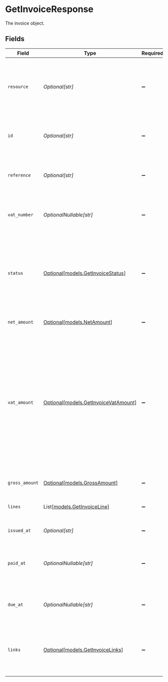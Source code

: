 # GetInvoiceResponse

The invoice object.


## Fields

| Field                                                                                                                                                                                                                                                             | Type                                                                                                                                                                                                                                                              | Required                                                                                                                                                                                                                                                          | Description                                                                                                                                                                                                                                                       | Example                                                                                                                                                                                                                                                           |
| ----------------------------------------------------------------------------------------------------------------------------------------------------------------------------------------------------------------------------------------------------------------- | ----------------------------------------------------------------------------------------------------------------------------------------------------------------------------------------------------------------------------------------------------------------- | ----------------------------------------------------------------------------------------------------------------------------------------------------------------------------------------------------------------------------------------------------------------- | ----------------------------------------------------------------------------------------------------------------------------------------------------------------------------------------------------------------------------------------------------------------- | ----------------------------------------------------------------------------------------------------------------------------------------------------------------------------------------------------------------------------------------------------------------- |
| `resource`                                                                                                                                                                                                                                                        | *Optional[str]*                                                                                                                                                                                                                                                   | :heavy_minus_sign:                                                                                                                                                                                                                                                | Indicates that the response contains an invoice object.<br/>Will always contain the string `invoice` for this endpoint.                                                                                                                                           | invoice                                                                                                                                                                                                                                                           |
| `id`                                                                                                                                                                                                                                                              | *Optional[str]*                                                                                                                                                                                                                                                   | :heavy_minus_sign:                                                                                                                                                                                                                                                | The identifier uniquely referring to this invoice. Example: `inv_FrvewDA3Pr`.                                                                                                                                                                                     |                                                                                                                                                                                                                                                                   |
| `reference`                                                                                                                                                                                                                                                       | *Optional[str]*                                                                                                                                                                                                                                                   | :heavy_minus_sign:                                                                                                                                                                                                                                                | The reference number of the invoice. An example value would be: `2024.10000`.                                                                                                                                                                                     |                                                                                                                                                                                                                                                                   |
| `vat_number`                                                                                                                                                                                                                                                      | *OptionalNullable[str]*                                                                                                                                                                                                                                           | :heavy_minus_sign:                                                                                                                                                                                                                                                | The VAT number to which the invoice was issued to, if applicable.                                                                                                                                                                                                 |                                                                                                                                                                                                                                                                   |
| `status`                                                                                                                                                                                                                                                          | [Optional[models.GetInvoiceStatus]](../models/getinvoicestatus.md)                                                                                                                                                                                                | :heavy_minus_sign:                                                                                                                                                                                                                                                | Status of the invoice.<br/><br/>* `open` — The invoice is not paid yet.<br/>* `paid` — The invoice is paid.<br/>* `overdue` — Payment of the invoice is overdue.                                                                                                  |                                                                                                                                                                                                                                                                   |
| `net_amount`                                                                                                                                                                                                                                                      | [Optional[models.NetAmount]](../models/netamount.md)                                                                                                                                                                                                              | :heavy_minus_sign:                                                                                                                                                                                                                                                | Total amount of the invoice, excluding VAT.                                                                                                                                                                                                                       |                                                                                                                                                                                                                                                                   |
| `vat_amount`                                                                                                                                                                                                                                                      | [Optional[models.GetInvoiceVatAmount]](../models/getinvoicevatamount.md)                                                                                                                                                                                          | :heavy_minus_sign:                                                                                                                                                                                                                                                | VAT amount of the invoice. Only applicable to merchants registered in the Netherlands. For EU merchants, VAT will<br/>be shifted to the recipient (as per article 44 and 196 in the EU VAT Directive 2006/112). For merchants outside<br/>the EU, no VAT will be charged. |                                                                                                                                                                                                                                                                   |
| `gross_amount`                                                                                                                                                                                                                                                    | [Optional[models.GrossAmount]](../models/grossamount.md)                                                                                                                                                                                                          | :heavy_minus_sign:                                                                                                                                                                                                                                                | Total amount of the invoice, including VAT.                                                                                                                                                                                                                       |                                                                                                                                                                                                                                                                   |
| `lines`                                                                                                                                                                                                                                                           | List[[models.GetInvoiceLine](../models/getinvoiceline.md)]                                                                                                                                                                                                        | :heavy_minus_sign:                                                                                                                                                                                                                                                | The collection of products which make up the invoice.                                                                                                                                                                                                             |                                                                                                                                                                                                                                                                   |
| `issued_at`                                                                                                                                                                                                                                                       | *Optional[str]*                                                                                                                                                                                                                                                   | :heavy_minus_sign:                                                                                                                                                                                                                                                | The invoice date in `YYYY-MM-DD` format.                                                                                                                                                                                                                          |                                                                                                                                                                                                                                                                   |
| `paid_at`                                                                                                                                                                                                                                                         | *OptionalNullable[str]*                                                                                                                                                                                                                                           | :heavy_minus_sign:                                                                                                                                                                                                                                                | The date on which the invoice was paid, if applicable, in `YYYY-MM-DD` format.                                                                                                                                                                                    |                                                                                                                                                                                                                                                                   |
| `due_at`                                                                                                                                                                                                                                                          | *OptionalNullable[str]*                                                                                                                                                                                                                                           | :heavy_minus_sign:                                                                                                                                                                                                                                                | The date on which the invoice is due, if applicable, in `YYYY-MM-DD` format.                                                                                                                                                                                      |                                                                                                                                                                                                                                                                   |
| `links`                                                                                                                                                                                                                                                           | [Optional[models.GetInvoiceLinks]](../models/getinvoicelinks.md)                                                                                                                                                                                                  | :heavy_minus_sign:                                                                                                                                                                                                                                                | An object with several relevant URLs. Every URL object will contain an `href` and a `type` field.                                                                                                                                                                 |                                                                                                                                                                                                                                                                   |